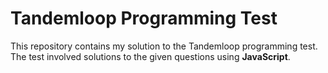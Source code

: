# Tandemloop Programming Test


This repository contains my solution to the Tandemloop programming test. The test involved solutions to the given questions using **JavaScript**.
